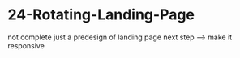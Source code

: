 # 24-Rotating-Landing-Page
not complete
just a predesign of landing page
next step --> make it responsive
